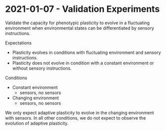 # 2021-01-07 - Validation Experiments

Validate the capacity for phenotypic plasticity to evolve in a fluctuating environment when environmental states can be differentiated by sensory instructions.

Expectations

- Plasticity evolves in conditions with fluctuating environment and sensory instructions.
- Plasticity does not evolve in condition with a constant environment or without sensory instructions.

Conditions

- Constant environment
  - sensors, no sensors
- Changing environment
  - sensors, no sensors

We only expect adaptive plasticity to evolve in the changing environment with sensors. In all other conditions, we do not expect to observe the evolution of adaptive plasticity.
